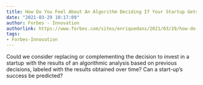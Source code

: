 ```yaml
---
title: How Do You Feel About An Algorithm Deciding If Your Startup Gets Funding?
date: "2021-03-29 10:17:09"
author: Forbes - Innovation
authorlink: https://www.forbes.com/sites/enriquedans/2021/03/29/how-do-you-feel-about-an-algorithm-deciding-if-your-startup-gets-funding/
tags:
- Forbes-Innovation
---
```

Could we consider replacing or complementing the decision to invest in a startup  with the results of an algorithmic analysis based on previous decisions, labeled with the results obtained over time? Can a start-up’s success be predicted?